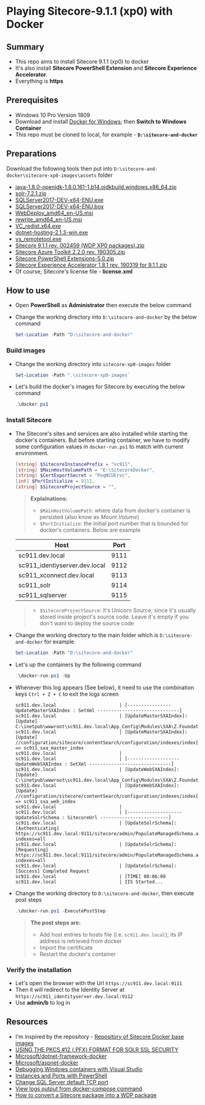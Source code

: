 # Playing Sitecore-9.1.1 (xp0) with Docker

## Summary

- This repo aims to install Sitecore 9.1.1 (xp0) to docker
- It's also install **Sitecore PowerShell Extension** and **Sitecore Experience Accelerator**. 
- Everything is **https**

## Prerequisites

- Windows 10 Pro Version 1809
- Download and install [Docker for Windows](https://hub.docker.com/editions/community/docker-ce-desktop-windows); then **Switch to Windows Container**
- This repo must be cloned to local, for example - **`D:\sitecore-and-docker`**

## Preparations

Download the following tools then put into `D:\sitecore-and-docker\sitecore-xp0-images\assets` folder

- [java-1.8.0-openjdk-1.8.0.161-1.b14.ojdkbuild.windows.x86_64.zip](https://github.com/ojdkbuild/ojdkbuild/releases/download/1.8.0.161-1/java-1.8.0-openjdk-1.8.0.161-1.b14.ojdkbuild.windows.x86_64.zip)
- [solr-7.2.1.zip](http://archive.apache.org/dist/lucene/solr/7.2.1/solr-7.2.1.zip)
- [SQLServer2017-DEV-x64-ENU.exe](https://go.microsoft.com/fwlink/?linkid=840945)
- [SQLServer2017-DEV-x64-ENU.box](https://go.microsoft.com/fwlink/?linkid=840944)
- [WebDeploy_amd64_en-US.msi](https://download.microsoft.com/download/0/1/D/01DC28EA-638C-4A22-A57B-4CEF97755C6C/WebDeploy_amd64_en-US.msi)
- [rewrite_amd64_en-US.msi](https://download.microsoft.com/download/1/2/8/128E2E22-C1B9-44A4-BE2A-5859ED1D4592/rewrite_amd64_en-US.msi)
- [VC_redist.x64.exe](https://aka.ms/vs/15/release/VC_redist.x64.exe)
- [dotnet-hosting-2.1.3-win.exe](https://dotnet.microsoft.com/download/thank-you/dotnet-runtime-2.1.9-windows-hosting-bundle-installer)
- [vs_remotetool.exe](https://aka.ms/vs/15/release/RemoteTools.amd64ret.enu.exe)
- [Sitecore 9.1.1 rev. 002459 (WDP XP0 packages).zip](https://dev.sitecore.net/Downloads/Sitecore_Experience_Platform/91/Sitecore_Experience_Platform_91_Update1.aspx)
- [Sitecore Azure Toolkit 2.2.0 rev. 190305.zip](https://dev.sitecore.net/Downloads/Sitecore_Azure_Toolkit/2x/Sitecore_Azure_Toolkit_220.aspx)
- [Sitecore PowerShell Extensions-5.0.zip](https://marketplace.sitecore.net/services/~/download/E988B12D15D74CCA83ADBFD0CA56192E.ashx?data=Sitecore%20PowerShell%20Extensions-5.0&itemId=6aaea046-83af-4ef1-ab91-87f5f9c1aa57)
- [Sitecore Experience Accelerator 1.8.1 rev. 190319 for 9.1.1.zip](https://dev.sitecore.net/Downloads/Sitecore_Experience_Accelerator/18/Sitecore_Experience_Accelerator_181.aspx)
- Of course, Sitecore's license file - **license.xml**

## How to use

- Open **PowerShell** as **Administrator** then execute the below command
- Change the working directory into `D:\sitecore-and-docker` by the below command

    ```powershell
    Set-Location -Path "D:\sitecore-and-docker"
    ```

### Build images

- Change the working directory into `sitecore-xp0-images` folder

    ```powershell
    Set-Location -Path ".\sitecore-xp0-images`
    ```

- Let's build the docker's images for Sitecore by executing the below command

    ```powershell
    .\docker.ps1
    ```

### Install Sitecore

- The Sitecore's sites and services are also installed while starting the docker's containers. But before starting container, we have to modify some configuration values in `docker-run.ps1` to match with current environment.

    ```powershell
    [string] $SitecoreInstancePrefix = "sc911",
    [string] $MainHostVolumePath = "E:\SitecoreDocker",
    [string] $CertExportSecret = "PoqNCUErvc",
    [int] $PortInitialize = 9111,
    [string] $SitecoreProjectSource = "",
    ```
    > **Explainations:**
    > - `$MainHostVolumePath`: where data from docker's container is persisted (also know as _Mount Volume_)
    > - `$PortInitialize`: the initial port number that is bounded for docker's containers. Below are example

    | Host  | Port  |
    |---|---|
    | sc911.dev.local | 9111 |
    | sc911_identiyserver.dev.local | 9112 |
    | sc911_xconnect.dev.local | 9113 |
    | sc911_solr | 9114 |
    | sc911_sqlserver | 9115|

    > - `$SitecoreProjectSource`: it's Unicorn Source; since it's usually stored inside project's source code. Leave it's empty if you don't want to deploy the source code

- Change the working directory to the main folder which is `D:\sitecore-and-docker` for example

    ```powershell
    Set-Location -Path "D:\sitecore-and-docker"
    ```
- Let's up the containers by the following command

    ```powershell
    .\docker-run.ps1 -Up
    ```
- Whenever this log appears (See below), it need to use the combination keys `Ctrl + Z + C` to exit the logs screen

    ```text
    sc911.dev.local                       | [---------------- UpdateMasterSXAIndex : SetXml ------------------------------]
    sc911.dev.local                       | [UpdateMasterSXAIndex]:[Update] C:\inetpub\wwwroot\sc911.dev.local\App_Config\Modules\SXA\Z.Foundation.Overrides\Sitecore.XA.Foundation.Search.Solr.config
    sc911.dev.local                       | [UpdateMasterSXAIndex]:[Update] //configuration/sitecore/contentSearch/configuration/indexes/index[@id='sitecore_sxa_master_index']/param[@desc='core'] => sc911_sxa_master_index
    sc911.dev.local                       |
    sc911.dev.local                       | [------------------- UpdateWebSXAIndex : SetXml ------------------------------]
    sc911.dev.local                       | [UpdateWebSXAIndex]:[Update] C:\inetpub\wwwroot\sc911.dev.local\App_Config\Modules\SXA\Z.Foundation.Overrides\Sitecore.XA.Foundation.Search.Solr.config
    sc911.dev.local                       | [UpdateWebSXAIndex]:[Update] //configuration/sitecore/contentSearch/configuration/indexes/index[@id='sitecore_sxa_web_index']/param[@desc='core'] => sc911_sxa_web_index
    sc911.dev.local                       |
    sc911.dev.local                       | [-------------------- UpdateSolrSchema : SitecoreUrl -------------------------]
    sc911.dev.local                       | [UpdateSolrSchema]:[Authenticating] https://sc911.dev.local:9111/sitecore/admin/PopulateManagedSchema.aspx?indexes=all
    sc911.dev.local                       | [UpdateSolrSchema]:[Requesting] https://sc911.dev.local:9111/sitecore/admin/PopulateManagedSchema.aspx?indexes=all
    sc911.dev.local                       | [UpdateSolrSchema]:[Success] Completed Request
    sc911.dev.local                       | [TIME] 00:06:09
    sc911.dev.local                       | IIS Started...
    ```
- Change the working directory to `D:\sitecore-and-docker`, then execute post steps

    ```powershell
    .\docker-run.ps1 -ExecutePostStep
    ```
    > **The post steps are:**
    > - Add host entries to hosts file (i.e. `sc911.dev.local`); its IP address is retrieved from docker
    > - Import the certificate
    > - Restart the docker's container

### Verify the installation

- Let's open the browser with the Url `https://sc911.dev.local:9111`
- Then it will redirect to the Identity Server at `https://sc911_identityserver.dev.local:9112`
- Use **admin/b** to log in

## Resources

- I'm inspired by the repository - [Repository of Sitecore Docker base images](https://github.com/sitecoreops/sitecore-images)
- [USING THE PKCS #12 (.PFX) FORMAT FOR SOLR SSL SECURITY](https://blogs.perficientdigital.com/2018/08/20/using-the-pkcs12-pfx-format-for-solr-ssl-security/)
- [Microsoft/dotnet-framework-docker](https://github.com/Microsoft/dotnet-framework-docker/blob/master/4.7.2/runtime/windowsservercore-ltsc2019/Dockerfile)
- [Microsoft/aspnet-docker](https://github.com/Microsoft/aspnet-docker/blob/master/4.7.2-windowsservercore-1709/runtime/Dockerfile)
- [Debugging Windows containers with Visual Studio](https://medium.com/@marco.fiocco/debugging-windows-containers-with-visual-studio-yes-also-c-apps-740f6e1965b8)
- [Instances and Ports with PowerShell](https://sqldbawithabeard.com/2015/04/22/instances-and-ports-with-powershell/)
- [Change SQL Server default TCP port](https://stackoverflow.com/questions/54387592/change-sql-server-default-tcp-port)
- [View logs output from docker-compose command](https://stackoverflow.com/questions/37195222/how-to-view-log-output-using-docker-compose-run)
- [How to convert a Sitecore package into a WDP package](https://sitecore.stackexchange.com/questions/18703/how-to-convert-a-sitecore-package-into-a-wdp-package)